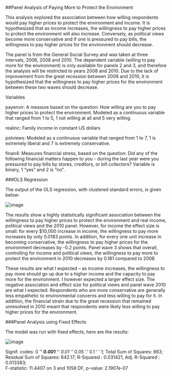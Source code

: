 ##Panel Analysis of Paying More to Protect the Environment

This analysis explored the association between how willing respondents would pay higher prices to protect the environment and income. It is hypothesized that as income increases, the willingness to pay higher prices to protect the environment will also increase. Conversely, as political views become more conservative and if one is pressured to pay bills, the willingness to pay higher prices for the environment should decrease. 

The panel is from the General Social Survey and was taken at three intervals, 2006, 2008 and 2010. The dependent variable (willing to pay more for the environment) is only available for panels 2 and 3, and therefore the analysis will be restricted to years 2008 and 2010.  Due to the lack of improvement from the great recession between 2008 and 2010, it is hypothesized that the willingness to pay higher prices for the environment between these two waves should decrease. 

Variables

payenvir: A measure based on the question: How willing are you to pay higher prices to protect the environment. Modeled as a continuous variable that ranged from 1 to 5, 1 not willing at all and 5 very willing. 

realinc: Family income in constant US dollars

polviews: Modeled as a continuous variable that ranged from 1 to 7, 1 is extremely liberal and 7 is extremely conservative. 

finan4: Measures financial stress, based on the question: Did any of the following financial matters happen to you - during the last year were you pressured to pay bills by stores, creditors, or bill collectors? Variable is binary, 1 “yes” and 2 is “no”.

###OLS Regression

The output of the OLS regression, with clustered standard errors,  is given below:

![image](https://cloud.githubusercontent.com/assets/11237613/23759784/c460dde0-04bb-11e7-8f63-940957b460db.png)

The results show a highly statistically significant association between the willingness to pay higher prices to protect the environment and real income, political views and the 2010 panel. However, for income the effect size is small: for every $10,000 increase in income, the willingness to pay more increases by only 0.0183 points.  In addition, for every one unit increase in becoming conservative, the willingness to pay higher prices for the environment decreases by -0.2 points. Panel wave 3 shows that overall, controlling for income and political views, the willingness to pay more to protect the environment in 2010 decreases by 0.181 compared to 2008. 

These results are what I expected – as income increases, the willingness to pay more should go up due to a higher income and the capacity to pay more for the environment. I however expected a larger effect size. The negative association and effect size for political views and panel wave 2010 are what I expected.  Respondents who are more conservative are generally less empathetic to environmental concerns and less willing to pay for it.  In addition, the financial strain due to the great recession that remained unresolved in 2010 meant that respondents were likely less willing to pay higher prices for the environment.

###Panel Analysis using Fixed Effects

The model was run with fixed effects, here are the results:

![image](https://cloud.githubusercontent.com/assets/11237613/23760006/554c1e5a-04bc-11e7-9320-6c534572fc11.png)

Signif. codes:  0 ‘***’ 0.001 ‘**’ 0.01 ‘*’ 0.05 ‘.’ 0.1 ‘ ’ 1; Total Sum of Squares:   663; Residual Sum of Squares: 642.17; 
R-Squared      :  0.031421,  Adj. R-Squared :  0.013383;  
F-statistic: 11.4407 on 3 and 1058 DF, p-value: 2.1907e-07

